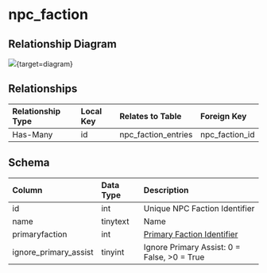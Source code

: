 # npc_faction

## Relationship Diagram
[![](https://mermaid.ink/img/eyJjb2RlIjoiZXJEaWFncmFtXG4gICAgbnBjX2ZhY3Rpb24ge1xuICAgICAgICBpbnQgaWRcbiAgICAgICAgaW50IGlkXG4gICAgfVxuICAgIG5wY19mYWN0aW9uX2VudHJpZXMge1xuICAgICAgICBpbnR1bnNpZ25lZCBucGNfZmFjdGlvbl9pZFxuICAgIH1cbiAgICBucGNfZmFjdGlvbiB8fC0tb3sgbnBjX2ZhY3Rpb25fZW50cmllcyA6IEhhcy1NYW55XG5cbiIsIm1lcm1haWQiOnsidGhlbWUiOiJkZWZhdWx0In0sInVwZGF0ZUVkaXRvciI6dHJ1ZSwiYXV0b1N5bmMiOnRydWUsInVwZGF0ZURpYWdyYW0iOnRydWV9)](https://mermaid.ink/img/eyJjb2RlIjoiZXJEaWFncmFtXG4gICAgbnBjX2ZhY3Rpb24ge1xuICAgICAgICBpbnQgaWRcbiAgICAgICAgaW50IGlkXG4gICAgfVxuICAgIG5wY19mYWN0aW9uX2VudHJpZXMge1xuICAgICAgICBpbnR1bnNpZ25lZCBucGNfZmFjdGlvbl9pZFxuICAgIH1cbiAgICBucGNfZmFjdGlvbiB8fC0tb3sgbnBjX2ZhY3Rpb25fZW50cmllcyA6IEhhcy1NYW55XG5cbiIsIm1lcm1haWQiOnsidGhlbWUiOiJkZWZhdWx0In0sInVwZGF0ZUVkaXRvciI6dHJ1ZSwiYXV0b1N5bmMiOnRydWUsInVwZGF0ZURpYWdyYW0iOnRydWV9){target=diagram}

## Relationships
| Relationship Type | Local Key | Relates to Table | Foreign Key |
| :--- | :--- | :--- | :--- |
| Has-Many | id | npc_faction_entries | npc_faction_id |


## Schema
| Column | Data Type | Description |
| :--- | :--- | :--- |
| id | int | Unique NPC Faction Identifier |
| name | tinytext | Name |
| primaryfaction | int | [Primary Faction Identifier](../../schema/factions/faction_list.md) |
| ignore_primary_assist | tinyint | Ignore Primary Assist: 0 = False, &gt;0 = True |

